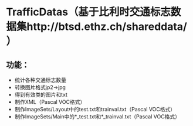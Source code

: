 # TrafficDatas（基于比利时交通标志数据集http://btsd.ethz.ch/shareddata/ ）
## 功能：
- 统计各种交通标志数量
- 转换图片格式jp2->jpg
- 得到有效类的图片和txt
- 制作XML（Pascal VOC格式）
- 制作ImageSets/Layout中的test.txt和trainval.txt（Pascal VOC格式）
- 制作ImageSets/Main中的\*_test.txt和\*_trainval.txt（Pascal VOC格式）
